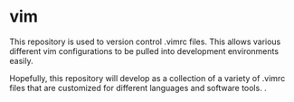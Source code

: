 # vim

This repository is used to version control .vimrc files. This allows various different vim configurations to be pulled into development environments easily.

Hopefully, this repository will develop as a collection of a variety of .vimrc files that are customized for different languages and software tools. .
